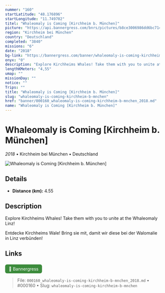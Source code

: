 ```yaml
---
nummer: "160"
startLatitude: "48.176896"
startLongitude: "11.749702"
titel: "Whaleomaly is Coming [Kirchheim b. München]"
picture: "https://api.bannergress.com/bnrs/pictures/b8ce3006986dd6bc714822b7960454d9"
region: "Kirchheim bei München"
country: "Deutschland"
completed: "3840"
missions: "6"
date: "2018"
bg-link: "https://bannergress.com/banner/whaleomaly-is-coming-kirchheim-b-m%C3%BCnchen-79bc"
onyx: "0"
description: "Explore Kirchheims Whales! Take them with you to unite at the Whaleomaly Linz!\n\nEntdecke Kirchheims Wale! Bring sie mit, damit wir diese bei der Walomalie in Linz verbünden!"
lengthKMeters: "4,55"
umap: ""
missionDay: ""
notice: ""
Trips: ""
title: "Whaleomaly is Coming [Kirchheim b. München]"
slug: "whaleomaly-is-coming-kirchheim-b-mnchen"
href: "banner/000160_whaleomaly-is-coming-kirchheim-b-mnchen_2018.md"
name: "Whaleomaly is Coming [Kirchheim b. München]"
---
```

# Whaleomaly is Coming [Kirchheim b. München]

*2018* • Kirchheim bei München • Deutschland

![Whaleomaly is Coming [Kirchheim b. München]](https://api.bannergress.com/bnrs/pictures/b8ce3006986dd6bc714822b7960454d9)



## Details
- **Distance (km):** 4.55






## Description
Explore Kirchheims Whales! Take them with you to unite at the Whaleomaly Linz!

Entdecke Kirchheims Wale! Bring sie mit, damit wir diese bei der Walomalie in Linz verbünden!



## Links
<a href="https://bannergress.com/banner/whaleomaly-is-coming-kirchheim-b-m%C3%BCnchen-79bc" style="display:inline-block;margin:6px 8px 0 0;padding:6px 12px;background:#3c8b3c;color:#fff;text-decoration:none;border-radius:6px;">🔗 Bannergress</a>




> File: `000160_whaleomaly-is-coming-kirchheim-b-mnchen_2018.md` • #000160 • Slug: `whaleomaly-is-coming-kirchheim-b-mnchen`
